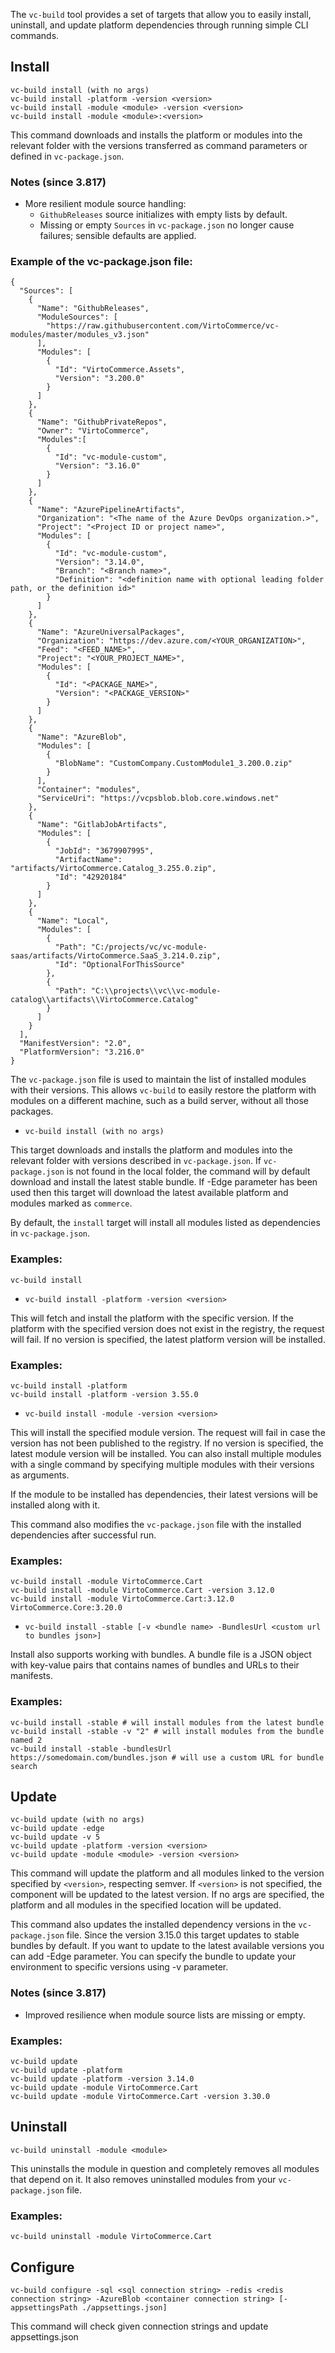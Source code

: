The `vc-build` tool provides a set of targets that allow you to easily install, uninstall, and update platform dependencies through running simple CLI commands.

## Install

```console
vc-build install (with no args)
vc-build install -platform -version <version>
vc-build install -module <module> -version <version>
vc-build install -module <module>:<version>
```

This command downloads and installs the platform or modules into the relevant folder with the versions transferred as command parameters or defined in `vc-package.json`.

### Notes (since 3.817)
- More resilient module source handling:
  - `GithubReleases` source initializes with empty lists by default.
  - Missing or empty `Sources` in `vc-package.json` no longer cause failures; sensible defaults are applied.

### Example of the vc-package.json file:
```console
{
  "Sources": [
    {
      "Name": "GithubReleases",
      "ModuleSources": [
        "https://raw.githubusercontent.com/VirtoCommerce/vc-modules/master/modules_v3.json"
      ],
      "Modules": [
        {
          "Id": "VirtoCommerce.Assets",
          "Version": "3.200.0"
        }
      ]
    },
    {
      "Name": "GithubPrivateRepos",
      "Owner": "VirtoCommerce",
      "Modules":[
        {
          "Id": "vc-module-custom",
          "Version": "3.16.0"
        }
      ]
    },
    {
      "Name": "AzurePipelineArtifacts",
      "Organization": "<The name of the Azure DevOps organization.>",
      "Project": "<Project ID or project name>",
      "Modules": [
        {
          "Id": "vc-module-custom",
          "Version": "3.14.0",
          "Branch": "<Branch name>",
          "Definition": "<definition name with optional leading folder path, or the definition id>"
        }
      ]
    },
    {
      "Name": "AzureUniversalPackages",
      "Organization": "https://dev.azure.com/<YOUR_ORGANIZATION>",
      "Feed": "<FEED_NAME>",
      "Project": "<YOUR_PROJECT_NAME>",
      "Modules": [
        {
          "Id": "<PACKAGE_NAME>",
          "Version": "<PACKAGE_VERSION>"
        }
      ]
    },
    {
      "Name": "AzureBlob",
      "Modules": [
        {
          "BlobName": "CustomCompany.CustomModule1_3.200.0.zip"
        }
      ],
      "Container": "modules",
      "ServiceUri": "https://vcpsblob.blob.core.windows.net"
    },
    {
      "Name": "GitlabJobArtifacts",
      "Modules": [
        {
          "JobId": "3679907995",
          "ArtifactName": "artifacts/VirtoCommerce.Catalog_3.255.0.zip",
          "Id": "42920184"
        }
      ]
    },
    {
      "Name": "Local",
      "Modules": [
        {
          "Path": "C:/projects/vc/vc-module-saas/artifacts/VirtoCommerce.SaaS_3.214.0.zip",
          "Id": "OptionalForThisSource"
        },
        {
          "Path": "C:\\projects\\vc\\vc-module-catalog\\artifacts\\VirtoCommerce.Catalog"
        }
      ]
    }
  ],
  "ManifestVersion": "2.0",
  "PlatformVersion": "3.216.0"
}
```

The `vc-package.json` file is used to maintain the list of installed modules with their versions. This allows `vc-build` to easily restore the platform with modules on a different machine, such as a build server, without all those packages.

- `vc-build install (with no args)`

This target downloads and installs the platform and modules into the relevant folder with versions described in `vc-package.json`.
If `vc-package.json` is not found in the local folder, the command will by default download and install the latest stable bundle. If -Edge parameter has been used then this target will download the latest available platform and modules marked as `commerce`.

By default, the `install` target will install all modules listed as dependencies in `vc-package.json`.

### Examples:
```console
vc-build install
```

- `vc-build install -platform -version <version>`

This will fetch and install the platform with the specific version. If the platform with the specified version does not exist in the registry, the request will fail.
If no version is specified, the latest platform version will be installed.

### Examples:
```console
vc-build install -platform
vc-build install -platform -version 3.55.0
```

- `vc-build install -module -version <version>`

This will install the specified module version. The request will fail in case the version has not been published to the registry.
If no version is specified, the latest module version will be installed.
You can also install multiple modules with a single command by specifying multiple modules with their versions as arguments.

If the module to be installed has dependencies, their latest versions will be installed along with it.

This command also modifies the `vc-package.json` file with the installed dependencies after successful run.

### Examples:
```console
vc-build install -module VirtoCommerce.Cart
vc-build install -module VirtoCommerce.Cart -version 3.12.0
vc-build install -module VirtoCommerce.Cart:3.12.0 VirtoCommerce.Core:3.20.0
```

- `vc-build install -stable [-v <bundle name> -BundlesUrl <custom url to bundles json>]`

Install also supports working with bundles. A bundle file is a JSON object with key-value pairs that contains names of bundles and URLs to their manifests.

### Examples:
```console
vc-build install -stable # will install modules from the latest bundle
vc-build install -stable -v "2" # will install modules from the bundle named 2
vc-build install -stable -bundlesUrl https://somedomain.com/bundles.json # will use a custom URL for bundle search
```

## Update

```console
vc-build update (with no args)
vc-build update -edge
vc-build update -v 5
vc-build update -platform -version <version>
vc-build update -module <module> -version <version>
```
This command will update the platform and all modules linked to the version specified by `<version>`, respecting semver.
If `<version>` is not specified, the component will be updated to the latest version.
If no args are specified, the platform and all modules in the specified location will be updated.

This command also updates the installed dependency versions in the `vc-package.json` file.
Since the version 3.15.0 this target updates to stable bundles by default. If you want to update to the latest available versions you can add -Edge parameter.
You can specify the bundle to update your environment to specific versions using -v <bundle name> parameter.

### Notes (since 3.817)
- Improved resilience when module source lists are missing or empty.

### Examples:
```console
vc-build update
vc-build update -platform
vc-build update -platform -version 3.14.0
vc-build update -module VirtoCommerce.Cart
vc-build update -module VirtoCommerce.Cart -version 3.30.0
```

## Uninstall
```console
vc-build uninstall -module <module>
```
This uninstalls the module in question and completely removes all modules that depend on it.
It also removes uninstalled modules from your `vc-package.json` file.

### Examples:
```console
vc-build uninstall -module VirtoCommerce.Cart
```

## Configure
```console
vc-build configure -sql <sql connection string> -redis <redis connection string> -AzureBlob <container connection string> [-appsettingsPath ./appsettings.json]
```
This command will check given connection strings and update appsettings.json
